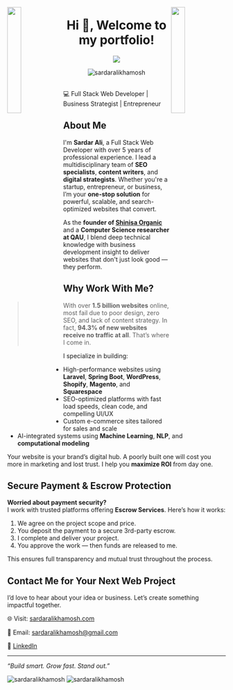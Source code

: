 <img align="left" src="https://user-images.githubusercontent.com/65187002/144930161-2f783401-8d27-4fdf-a2f7-cc0ba32f1f1f.gif" width="25%" style="display:inline;"><img align="right" src="https://user-images.githubusercontent.com/65187002/144930161-2f783401-8d27-4fdf-a2f7-cc0ba32f1f1f.gif" width="25%" style="display:inline;">
<h1 align="center">Hi 👋, Welcome to my portfolio!</h1>
<p align="center">
    <img src="https://readme-typing-svg.herokuapp.com/?lines=Sardar+Ali+Developer+from+Pakistan;CEO+to+Shinisa+Organics&font=SF%20Pro%20Disply&color=%23D62F79&center=true&width=380&height=50">
</p>

<p align="center"> <img src="https://komarev.com/ghpvc/?username=sardaralikhamosh&label=Profile%20views&color=0e75b6&style=flat" alt="sardaralikhamosh" /> </p>

<br />
💻 Full Stack Web Developer | Business Strategist | Entrepreneur

## About Me

I'm **Sardar Ali**, a Full Stack Web Developer with over 5 years of professional experience. I lead a multidisciplinary team of **SEO specialists**, **content writers**, and **digital strategists**. Whether you're a startup, entrepreneur, or business, I’m your **one-stop solution** for powerful, scalable, and search-optimized websites that convert.

As the **founder of [Shinisa Organic](https://www.shinisa.com/)** and a **Computer Science researcher at QAU**, I blend deep technical knowledge with business development insight to deliver websites that don't just look good — they perform.

## Why Work With Me?

> With over **1.5 billion websites** online, most fail due to poor design, zero SEO, and lack of content strategy. In fact, **94.3% of new websites receive no traffic at all**. That’s where I come in.

I specialize in building:
- High-performance websites using **Laravel**, **Spring Boot**, **WordPress**, **Shopify**, **Magento**, and **Squarespace**
- SEO-optimized platforms with fast load speeds, clean code, and compelling UI/UX
- Custom e-commerce sites tailored for sales and scale
- AI-integrated systems using **Machine Learning**, **NLP**, and **computational modeling**

Your website is your brand’s digital hub. A poorly built one will cost you more in marketing and lost trust. I help you **maximize ROI** from day one.

## Secure Payment & Escrow Protection

**Worried about payment security?**  
I work with trusted platforms offering **Escrow Services**. Here’s how it works:
1. We agree on the project scope and price.
2. You deposit the payment to a secure 3rd-party escrow.
3. I complete and deliver your project.
4. You approve the work — then funds are released to me.

This ensures full transparency and mutual trust throughout the process.

## Contact Me for Your Next Web Project

I’d love to hear about your idea or business. Let’s create something impactful together.

🌐 Visit: [sardaralikhamosh.com](https://digicellinternational.codehuntspk.com/sardaralikhamosh/)

📧 Email: [sardaralikhamosh@gmail.com](mailto:sardaralikhamosh@gmail.com)  

📱 [LinkedIn](https://www.linkedin.com/in/sardaralikhamosh/)

---

_“Build smart. Grow fast. Stand out.”_



<!-- <p align="left"> <a href="https://github.com/ryo-ma/github-profile-trophy"><img src="https://github-profile-trophy.vercel.app/?username=sardaralikhamosh" alt="sardaralikhamosh" /></a> </p> -->

<!-- <img src="https://github-readme-stats.vercel.app/api?username=sardaralikhamosh" /> -->

<img src="https://streak-stats.demolab.com/?user=sardaralikhamosh&theme=light" alt="sardaralikhamosh" />

<img src="https://github-readme-stats.vercel.app/api/top-langs/?username=sardaralikhamosh&count_private=true&langs_count=20&layout=compact&theme=light" alt="sardaralikhamosh" />

